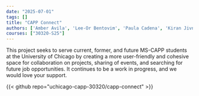 ```yaml
---
date: "2025-07-01"
tags: []
title: "CAPP Connect"
authors: ['Amber Avila', 'Lee-Or Bentovim', 'Paula Cadena', 'Kiran Jivnani', 'Gregory Mitchell', 'Alison Spencer']
courses: ["30320-S25"]
---
```


This project seeks to serve current, former, and future MS-CAPP students at the University of Chicago by creating a more user-friendly and cohesive space for collaboration on projects, sharing of events, and searching for future job opportunities. It continues to be a work in progress, and we would love your support.


{{< github repo="uchicago-capp-30320/capp-connect" >}}

